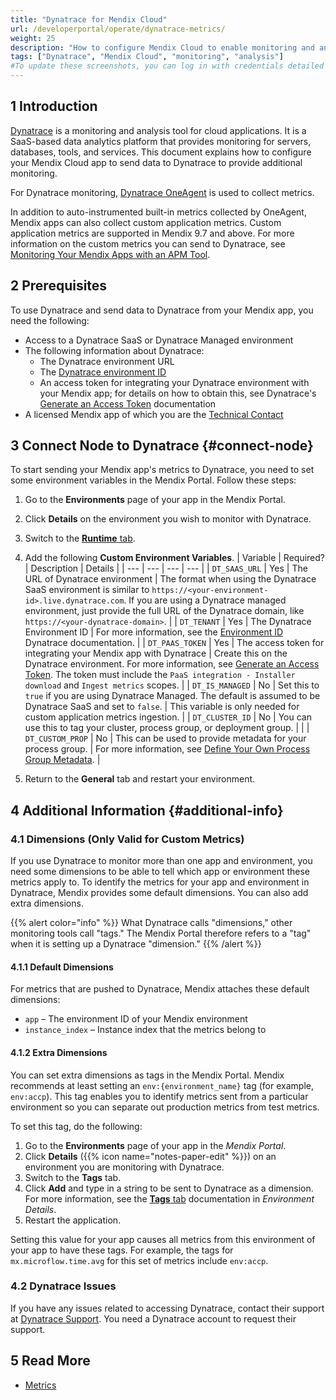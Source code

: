 ```yaml
---
title: "Dynatrace for Mendix Cloud"
url: /developerportal/operate/dynatrace-metrics/
weight: 25
description: "How to configure Mendix Cloud to enable monitoring and analysis with Dynatrace."
tags: ["Dynatrace", "Mendix Cloud", "monitoring", "analysis"]
#To update these screenshots, you can log in with credentials detailed in How to Update Screenshots Using Team Apps.
---
```


## 1 Introduction

[Dynatrace](https://www.dynatrace.com/) is a monitoring and analysis tool for cloud applications. It is a SaaS-based data analytics platform that provides monitoring for servers, databases, tools, and services. This document explains how to configure your Mendix Cloud app to send data to Dynatrace to provide additional monitoring.

For Dynatrace monitoring, [Dynatrace OneAgent](https://www.dynatrace.com/platform/oneagent/) is used to collect metrics.

In addition to auto-instrumented built-in metrics collected by OneAgent, Mendix apps can also collect custom application metrics. Custom application metrics are supported in Mendix 9.7 and above. For more information on the custom metrics you can send to Dynatrace, see [Monitoring Your Mendix Apps with an APM Tool](/developerportal/operate/monitoring-with-apm/).

## 2 Prerequisites

To use Dynatrace and send data to Dynatrace from your Mendix app, you need the following:

* Access to a Dynatrace SaaS or Dynatrace Managed environment
* The following information about Dynatrace:
    * The Dynatrace environment URL
    * The [Dynatrace environment ID](https://www.dynatrace.com/support/help/get-started/monitoring-environment/environment-id)
    * An access token for integrating your Dynatrace environment with your Mendix app; for details on how to obtain this, see Dynatrace's [Generate an Access Token](https://www.dynatrace.com/support/help/get-started/access-tokens#create-api-token) documentation
* A licensed Mendix app of which you are the [Technical Contact](/developerportal/general/app-roles/#technical-contact)

## 3 Connect Node to Dynatrace {#connect-node}

To start sending your Mendix app's metrics to Dynatrace, you need to set some environment variables in the Mendix Portal. Follow these steps:

1. Go to the **Environments** page of your app in the Mendix Portal.
2. Click **Details** on the environment you wish to monitor with Dynatrace. 
3. Switch to the [**Runtime** tab](/developerportal/deploy/environments-details/#runtime-tab).
4. Add the following **Custom Environment Variables**.
    | Variable | Required? | Description | Details |
    | --- | --- | --- | --- |
    | `DT_SAAS_URL` | Yes | The URL of Dynatrace environment | The format when using the Dynatrace SaaS environment is similar to `https://<your-environment-id>.live.dynatrace.com`. If you are using a Dynatrace managed environment, just provide the full URL of the Dynatrace domain, like  `https://<your-dynatrace-domain>`. |
    | `DT_TENANT` | Yes | The Dynatrace Environment ID | For more information, see the [Environment ID](https://www.dynatrace.com/support/help/get-started/monitoring-environment/environment-id) Dynatrace documentation. |
    | `DT_PAAS_TOKEN` | Yes | The access token for integrating your Mendix app with Dynatrace | Create this on the Dynatrace environment. For more information, see [Generate an Access Token](https://www.dynatrace.com/support/help/get-started/access-tokens#create-api-token). The token must include the `PaaS integration - Installer download` and `Ingest metrics` scopes. |
    | `DT_IS_MANAGED` | No | Set this to `true` if you are using Dynatrace Managed. The default is assumed to be Dynatrace SaaS and set to `false`. | This variable is only needed for custom application metrics ingestion. |
    | `DT_CLUSTER_ID` | No | You can use this to tag your cluster, process group, or deployment group. | |
    | `DT_CUSTOM_PROP` | No | This can be used to provide metadata for your process group. | For more information, see [Define Your Own Process Group Metadata](https://www.dynatrace.com/support/help/platform-modules/infrastructure-monitoring/process-groups/configuration/define-your-own-process-group-metadata). |

5. Return to the **General** tab and restart your environment.

## 4 Additional Information {#additional-info}

### 4.1 Dimensions (Only Valid for Custom Metrics)

If you use Dynatrace to monitor more than one app and environment, you need some dimensions to be able to tell which app or environment these metrics apply to. To identify the metrics for your app and environment in Dynatrace, Mendix provides some default dimensions. You can also add extra dimensions.

{{% alert color="info" %}}
What Dynatrace calls "dimensions," other monitoring tools call "tags." The Mendix Portal therefore refers to a "tag" when it is setting up a Dynatrace "dimension."
{{% /alert %}}

#### 4.1.1 Default Dimensions

For metrics that are pushed to Dynatrace, Mendix attaches these default dimensions:

* `app` – The environment ID of your Mendix environment
* `instance_index` – Instance index that the metrics belong to

#### 4.1.2 Extra Dimensions

You can set extra dimensions as tags in the Mendix Portal. Mendix recommends at least setting an `env:{environment_name}` tag (for example, `env:accp`). This tag enables you to identify metrics sent from a particular environment so you can separate out production metrics from test metrics. 

To set this tag, do the following:

1. Go to the **Environments** page of your app in the *Mendix Portal*.
2. Click **Details** ({{% icon name="notes-paper-edit" %}}) on an environment you are monitoring with Dynatrace. 
3. Switch to the **Tags** tab.
4. Click **Add** and type in a string to be sent to Dynatrace as a dimension. For more information, see the [**Tags** tab](/developerportal/deploy/environments-details/#tags) documentation in *Environment Details*.
5. Restart the application.

Setting this value for your app causes all metrics from this environment of your app to have these tags. For example, the tags for `mx.microflow.time.avg` for this set of metrics include `env:accp`.

### 4.2 Dynatrace Issues

If you have any issues related to accessing Dynatrace, contact their support at [Dynatrace Support](https://one.dynatrace.com/hc/en-us/requests). You need a Dynatrace account to request their support.

## 5 Read More

* [Metrics](/developerportal/operate/metrics/)

